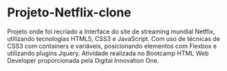 # Projeto-Netflix-clone

Projeto onde foi recriado a Interface do site de streaming mundial Netflix, utilizando tecnologias HTML5, CSS3 e JavaScript.
Com uso de técnicas de CSS3 com containers e variáveis, posicionando elementos com Flexbox e utilizando plugins Jquery.
Atividade realizada no Bootcamp HTML Web Developer proporcionada pela Digital Innovation One.




